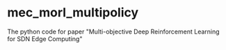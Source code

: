 # mec_morl_multipolicy
The python code for paper "Multi-objective Deep Reinforcement Learning for SDN Edge Computing"

